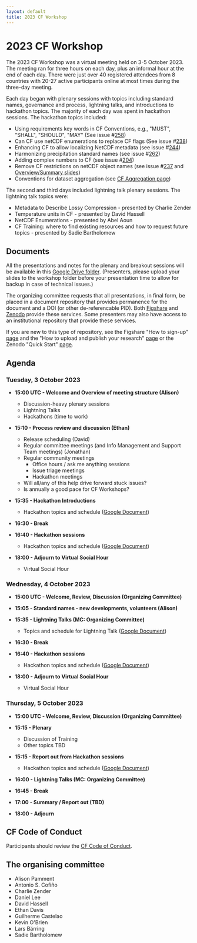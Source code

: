 ```yaml
---
layout: default
title: 2023 CF Workshop
---
```


# 2023 CF Workshop

The 2023 CF Workshop was a virtual meeting held on 3-5 October 2023.
The meeting ran for three hours on each day, plus an informal hour at the end of each day.
There were just over 40 registered attendees from 8 countries with 20-27 active participants online at most times during the three-day meeting.

Each day began with plenary sessions with topics including standard names, governance and process, lightning talks, and introductions to hackathon topics.
The majority of each day was spent in hackathon sessions.
The hackathon topics included:
* Using requirements key words in CF Conventions, e.g., "MUST", "SHALL", "SHOULD", "MAY" (See issue #[258](https://github.com/cf-convention/discuss/issues/258))
* Can CF use netCDF enumerations to replace CF flags (See issue #[238](https://github.com/cf-convention/discuss/issues/238))
* Enhancing CF to allow localizing NetCDF metadata (see issue #[244](https://github.com/cf-convention/discuss/issues/244))
* Harmonizing precipitation standard names (see issue #[262](https://github.com/cf-convention/discuss/issues/262))
* Adding complex numbers to CF (see issue #[204](https://github.com/cf-convention/cf-conventions/issues/204))
* Remove CF restrictions on netCDF object names (see issue #[237](https://github.com/cf-convention/cf-conventions/issues/237) and [Overview/Summary slides](https://doi.org/10.6084/m9.figshare.24564295.v1))
* Conventions for dataset aggregation (see [CF Aggregation page](https://github.com/NCAS-CMS/cfa-conventions/blob/master/source/cfa.md))

The second and third days included lightning talk plenary sessions.
The lightning talk topics were:
* Metadata to Describe Lossy Compression - presented by Charlie Zender
* Temperature units in CF - presented by David Hassell
* NetCDF Enumerations - presented by Abel Aoun
* CF Training: where to find existing resources and how to request future topics - presented by Sadie Bartholomew

## Documents

All the presentations and notes for the plenary and breakout sessions will be available in this [Google Drive folder](https://drive.google.com/drive/u/0/folders/1fxyG-4-9LD5zhfYA5F7zF_YqNFtJOjKI).
(Presenters, please upload your slides to the workshop folder before your presentation time to allow for backup in case of technical issues.)

The organizing committee requests that all presentations, in final form, be placed in a document repository that provides permanence for the document and a DOI (or other de-referencable PID).
Both [Figshare](https://figshare.com/) and [Zenodo](https://zenodo.org/) provide these services.
Some presenters may also have access to an institutional repository that provide these services.

If you are new to this type of repository, see the Figshare "How to sign-up" [page](https://help.figshare.com/article/how-to-sign-up-to-figshare) and the "How to upload and publish your research" [page](https://help.figshare.com/article/how-to-upload-and-publish-your-research)
or the Zenodo "Quick Start" [page](https://help.zenodo.org/docs/get-started/quickstart/).

## Agenda

### Tuesday, 3 October 2023

* **15:00 UTC - Welcome and Overview of meeting structure (Alison)**
  * Discussion-heavy plenary sessions
  * Lightning Talks
  * Hackathons (time to work)

* **15:10 - Process review and discussion (Ethan)**
  * Release scheduling (David)
  * Regular committee meetings (and Info Management and Support Team meetings) (Jonathan)
  * Regular community meetings
    * Office hours / ask me anything sessions
    * Issue triage meetings
    * Hackathon meetings
  * Will all/any of this help drive forward stuck issues? 
  * Is annually a good pace for CF Workshops?

* **15:35 - Hackathon Introductions**
  * Hackathon topics and schedule ([Google Document](https://docs.google.com/document/d/1MRamt7q8dZ_dSsjzLftgQkUhC9_LjPlwXgmJ6Z7Ciao/edit))

* **16:30 - Break**

* **16:40 - Hackathon sessions**
  * Hackathon topics and schedule ([Google Document](https://docs.google.com/document/d/1MRamt7q8dZ_dSsjzLftgQkUhC9_LjPlwXgmJ6Z7Ciao/edit))

* **18:00 - Adjourn to Virtual Social Hour**
    * Virtual Social Hour

### Wednesday, 4 October 2023

* **15:00 UTC - Welcome, Review, Discussion (Organizing Committee)**

* **15:05 - Standard names - new developments, volunteers (Alison)**

* **15:35 - Lightning Talks (MC: Organizing Committee)**
  * Topics and schedule for Lightning Talk ([Google Document](https://docs.google.com/document/d/1RnQ6WL4LKTWvAt7A9wb6J5qfUZ66nAxyezGdYhOhEls/edit)) 

* **16:30 - Break**

* **16:40 - Hackathon sessions**
  * Hackathon topics and schedule ([Google Document](https://docs.google.com/document/d/1MRamt7q8dZ_dSsjzLftgQkUhC9_LjPlwXgmJ6Z7Ciao/edit))

* **18:00 - Adjourn to Virtual Social Hour**
  * Virtual Social Hour

### Thursday, 5 October 2023

* **15:00 UTC - Welcome, Review, Discussion (Organizing Committee)**

* **15:15 - Plenary**
  * Discussion of Training
  * Other topics TBD

* **15:15 - Report out from Hackathon sessions**
  * Hackathon topics and schedule ([Google Document](https://docs.google.com/document/d/1MRamt7q8dZ_dSsjzLftgQkUhC9_LjPlwXgmJ6Z7Ciao/edit))

* **16:00 - Lightning Talks (MC: Organizing Committee)**

* **16:45 - Break**

* **17:00 - Summary / Report out (TBD)**

* **18:00 - Adjourn**

## CF Code of Conduct
Participants should review the [CF Code of Conduct](https://github.com/cf-convention/cf-conventions/blob/main/CODE_OF_CONDUCT.md).

## The organising committee
* Alison Pamment
* Antonio S. Cofiño
* Charlie Zender
* Daniel Lee
* David Hassell
* Ethan Davis
* Guilherme Castelao
* Kevin O'Brien
* Lars Bärring
* Sadie Bartholomew
